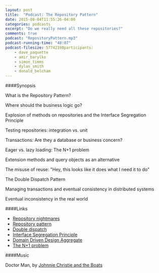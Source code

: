 ```yaml
---
layout: post
title:  "Podcast: The Repository Pattern"
date: 2015-08-04T11:55:26-04:00
categories: podcasts
excerpt: "Do we really need all these repositories?"
comments: true
podcast: "RepositoryPattern.mp3"
podcast-running-time: "48:07"
podcast-filesize: 57742198participants: 
    - dave_paquette
    - amir_barylko
    - simon_timms
    - dylan_smith
    - donald_belcham
---
```

####Synopsis

What is the Repository Pattern?

Where should the business logic go?

Explosion of methods on repositories and the Interface Segregation Principle

Testing repositories: integration vs. unit

Transactions: Are they a database or business concern?

Eager vs. lazy loading: The N+1 problem

Extension methods and query objects as an alternative

The misuse of reuse: "Hey, this looks like it does what I need it to do"

The Double Dispatch Pattern

Managing transactions and eventual consistency in distributed systems

Eventual inconsistency in the real world

####Links

* [Repository nightmares](http://www.westerndevs.com/repository-nightmares/)
* [Repository pattern](http://martinfowler.com/eaaCatalog/repository.html)
* [Double dispatch](https://en.wikipedia.org/wiki/Double_dispatch)
* [Interface Segregation Principle](https://en.wikipedia.org/wiki/Interface_segregation_principle)
* [Domain Driven Design Aggregate](http://martinfowler.com/bliki/DDD_Aggregate.html)
* [The N+1 problem](http://stackoverflow.com/questions/97197/what-is-the-n1-selects-issue)

####Music

Doctor Man, by [Johnnie Christie and the Boats](https://www.youtube.com/user/jwcchristie)
